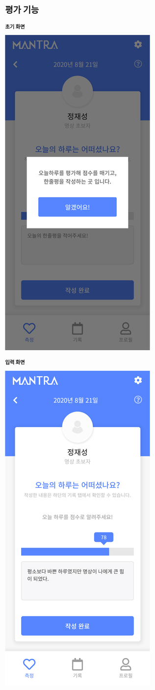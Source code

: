 # 평가 기능

### 초기 화면

![](../../.gitbook/assets/.png%20%2818%29.png)

### 입력 화면

![](../../.gitbook/assets/.png%20%2816%29.png)

